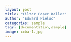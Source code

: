 ```yaml
---
layout: post
title: "Filter Paper Roller"
author: "Edward Pieluc"
categories: sample
tags: [documentation,sample]
image: cuba-1.jpg
---
```


